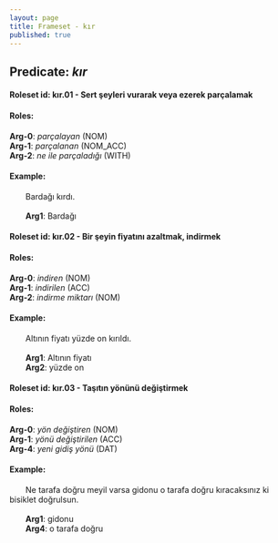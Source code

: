 ```yaml
---
layout: page
title: Frameset - kır
published: true
---
```

<h2>Predicate: <i>kır</i></h2>
<h4>Roleset id: kır.01 - Sert şeyleri vurarak veya ezerek parçalamak<br>
<h4>Roles:</h4>
<b>Arg-0</b>: <i>parçalayan</i>  (NOM) <br>
<b>Arg-1</b>: <i>parçalanan</i>  (NOM_ACC) <br>
<b>Arg-2</b>: <i>ne ile parçaladığı</i>  (WITH) <br>
<h4>Example:</h4>
&emsp;&emsp;Bardağı kırdı.<br><br>
&emsp;&emsp;<b>Arg1</b>:  Bardağı<br>

<h4>Roleset id: kır.02 - Bir şeyin fiyatını azaltmak, indirmek<br>
<h4>Roles:</h4>
<b>Arg-0</b>: <i>indiren</i>  (NOM) <br>
<b>Arg-1</b>: <i>indirilen</i>  (ACC) <br>
<b>Arg-2</b>: <i>indirme miktarı</i>  (NOM) <br>
<h4>Example:</h4>
&emsp;&emsp;Altının fiyatı yüzde on kırıldı.<br><br>
&emsp;&emsp;<b>Arg1</b>:  Altının fiyatı<br>
&emsp;&emsp;<b>Arg2</b>:  yüzde on<br>

<h4>Roleset id: kır.03 - Taşıtın yönünü değiştirmek<br>
<h4>Roles:</h4>
<b>Arg-0</b>: <i>yön değiştiren</i>  (NOM) <br>
<b>Arg-1</b>: <i>yönü değiştirilen</i>  (ACC) <br>
<b>Arg-4</b>: <i>yeni gidiş yönü</i>  (DAT) <br>
<h4>Example:</h4>
&emsp;&emsp;Ne tarafa doğru meyil varsa gidonu o tarafa doğru kıracaksınız ki bisiklet doğrulsun.<br><br>
&emsp;&emsp;<b>Arg1</b>:  gidonu<br>
&emsp;&emsp;<b>Arg4</b>:  o tarafa doğru<br>


